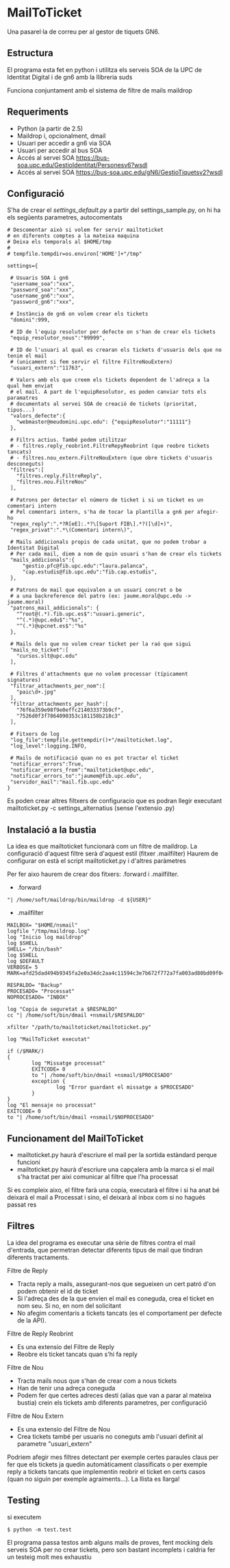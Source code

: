 MailToTicket
============

Una pasarel·la de correu per al gestor de tiquets GN6.

Estructura
----------

El programa esta fet en python i utilitza els serveis SOA de la UPC de Identitat Digital i de gn6 amb la llibreria suds

Funciona conjuntament amb el sistema de filtre de mails maildrop

Requeriments
------------

* Python (a partir de 2.5)
* Maildrop i, opcionalment, dmail
* Usuari per accedir a gn6 via SOA
* Usuari per accedir al bus SOA
* Accés al servei SOA https://bus-soa.upc.edu/GestioIdentitat/Personesv6?wsdl
* Accés al servei SOA https://bus-soa.upc.edu/gN6/GestioTiquetsv2?wsdl

Configuració
------------

S'ha de crear el _settings_default.py_ a partir del settings_sample.py, on hi ha els següents parametres,
autocomentats

 ```
# Descomentar això si volem fer servir mailtoticket 
# en diferents comptes a la mateixa maquina
# Deixa els temporals al $HOME/tmp
# 
# tempfile.tempdir=os.environ['HOME']+"/tmp"

settings={

  # Usuaris SOA i gn6
  "username_soa":"xxx",
  "password_soa":"xxx",
  "username_gn6":"xxx",
  "password_gn6":"xxx",

  # Instància de gn6 on volem crear els tickets
  "domini":999,

  # ID de l'equip resolutor per defecte on s'han de crear els tickets
  "equip_resolutor_nous":"99999",

  # ID de l'usuari al qual es crearan els tickets d'usuaris dels que no tenim el mail
  # (unicament si fem servir el filtre FiltreNouExtern)
  "usuari_extern":"11763",

  # Valors amb els que creem els tickets dependent de l'adreça a la qual hem enviat 
  # el mail. A part de l'equipResolutor, es poden canviar tots els paramatres 
  # documentats al servei SOA de creació de tickets (prioritat, tipus...)
  "valors_defecte":{
    "webmaster@meudomini.upc.edu": {"equipResolutor":"11111"}
  },

  # Filtrs actius. També podem utilitzar 
  # - filtres.reply_reobrint.FiltreRepyReobrint (que reobre tickets tancats)
  # - filtres.nou_extern.FiltreNouExtern (que obre tickets d'usuaris desconeguts)
  "filtres":[
    "filtres.reply.FiltreReply",
    "filtres.nou.FiltreNou"
  ],

  # Patrons per detectar el número de ticket i si un ticket es un comentari intern
  # Pel comentari intern, s'ha de tocar la plantilla a gn6 per afegir-ho
  "regex_reply":".*?R[eE]:.*?\[Suport FIB\].*?([\d]+)",
  "regex_privat":".*\(Comentari intern\)",

  # Mails addicionals propis de cada unitat, que no podem trobar a Identitat Digital
  # Per cada mail, diem a nom de quin usuari s'han de crear els tickets
  "mails_addicionals":{
      "gestio.pfc@fib.upc.edu":"laura.palanca",
      "cap.estudis@fib.upc.edu":"fib.cap.estudis",
  },

  # Patrons de mail que equivalen a un usuari concret o be 
  # a una backreference del patro (ex: jaume.moral@upc.edu -> jaume.moral)
  "patrons_mail_addicionals": {
    "^root@(.*).fib.upc.es$":"usuari.generic",
    "^(.*)@upc.edu$":"%s",
    "^(.*)@upcnet.es$":"%s"
  },

  # Mails dels que no volem crear ticket per la raó que sigui
  "mails_no_ticket":[
    "cursos.slt@upc.edu"
  ],

  # Filtres d'attachments que no volem processar (típicament signatures)
  "filtrar_attachments_per_nom":[
    "paic\d+.jpg"
  ],
  "filtrar_attachments_per_hash":[
    "76f6a359e98f9e0effc214033373b9cf",
    "7526d0f3f7864090353c181158b218c3"
  ],

  # Fitxers de log
  "log_file":tempfile.gettempdir()+"/mailtoticket.log",
  "log_level":logging.INFO,

  # Mails de notificació quan no es pot tractar el ticket
  "notificar_errors":True,
  "notificar_errors_from":"mailtoticket@upc.edu",
  "notificar_errors_to":"jaumem@fib.upc.edu",
  "servidor_mail":"mail.fib.upc.edu"
} 

```

Es poden crear altres filtxers de configuracio que es podran llegir executant mailtoticket.py -c settings_alternatius (sense l'extensio .py)

Instalació a la bustia
----------------------

La idea es que mailtoticket funcionarà com un filtre de maildrop. 
La configuració d'aquest filtre serà d'aquest estil (fitxer .mailfilter)
Haurem de configurar on està el script mailtoticket.py i d'altres paràmetres

Per fer aixo haurem de crear dos fitxers: .forward i .mailfilter. 

* .forward
```
"| /home/soft/maildrop/bin/maildrop -d ${USER}"
```

* .mailfilter
```
MAILBOX= "$HOME/nsmail" 
logfile "/tmp/maildrop.log" 
log "Inicio log maildrop" 
log $SHELL
SHELL= "/bin/bash" 
log $SHELL
log $DEFAULT
VERBOSE= 5
MARK=afd25dad494b9345fa2e0a34dc2aa4c11594c3e7b672f772a7fa003ad80bd09f045a170213ae2ba4f47eb8043ac61a56e44ff031a014b82f7508bc5543960138

RESPALDO= "Backup" 
PROCESADO= "Processat" 
NOPROCESADO= "INBOX" 

log "Copia de seguretat a $RESPALDO" 
cc "| /home/soft/bin/dmail +nsmail/$RESPALDO" 

xfilter "/path/to/mailtoticket/mailtoticket.py" 

log "MailToTicket executat" 

if (/$MARK/)
{
        log "Missatge processat" 
        EXITCODE= 0
        to "| /home/soft/bin/dmail +nsmail/$PROCESADO" 
        exception {
                log "Error guardant el missatge a $PROCESADO" 
        }
}
log "El mensaje no processat" 
EXITCODE= 0
to "| /home/soft/bin/dmail +nsmail/$NOPROCESADO" 
```


Funcionament del MailToTicket
-----------------------------

* mailtoticket.py haurà d'escriure el mail per la sortida estàndard perque funcioni
* mailtoticket.py haurà d'escriure una capçalera amb la marca si el mail s'ha tractat per aixi comunicar al filtre que l'ha processat

Si es compleix aixo, el filtre farà una copia, executarà el filtre i si ha anat bé deixarà el mail a Processat i sino, el deixarà al inbox com si no hagués passat res


Filtres
-------

La idea del programa es executar una sèrie de filtres contra el mail d'entrada, que permetran detectar diferents tipus de mail que tindran
diferents tractaments.

Filtre de Reply

* Tracta reply a mails, assegurant-nos que segueixen un cert patró d'on podem obtenir el id de ticket
* Si l'adreça des de la que envien el mail es coneguda, crea el ticket en nom seu. Si no, en nom del solicitant
* No afegim comentaris a tickets tancats (es el comportament per defecte de la API).

Filtre de Reply Reobrint

* Es una extensio del Filtre de Reply
* Reobre els ticket tancats quan s'hi fa reply

Filtre de Nou

* Tracta mails nous que s'han de crear com a nous tickets
* Han de tenir una adreça coneguda
* Podem fer que certes adreces desti (alias que van a parar al mateixa bustia) crein els tickets amb diferents parametres, per configuració

Filtre de Nou Extern

* Es una extensio del Filtre de Nou
* Crea tickets també per usuaris no coneguts amb l'usuari definit al parametre "usuari_extern"


Podriem afegir mes filtres detectant per exemple certes paraules claus per fer que els tickets ja quedin automàticament classificats o per exemple reply a tickets tancats que implementin reobrir el ticket en certs casos (quan no siguin per exemple agraiments...). La llista es llarga!

Testing
-------

si executem

    $ python -m test.test

El programa passa testos amb alguns mails de proves, fent mocking dels serveis SOA per no crear tickets, pero son bastant incomplets i caldria fer un testeig molt mes exhaustiu
